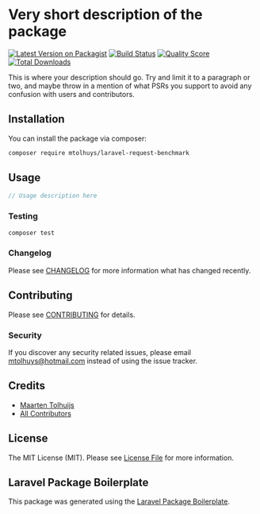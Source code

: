 # Very short description of the package

[![Latest Version on Packagist](https://img.shields.io/packagist/v/mtolhuys/laravel-request-benchmark.svg?style=flat-square)](https://packagist.org/packages/mtolhuys/laravel-request-benchmark)
[![Build Status](https://img.shields.io/travis/mtolhuys/laravel-request-benchmark/master.svg?style=flat-square)](https://travis-ci.org/mtolhuys/laravel-request-benchmark)
[![Quality Score](https://img.shields.io/scrutinizer/g/mtolhuys/laravel-request-benchmark.svg?style=flat-square)](https://scrutinizer-ci.com/g/mtolhuys/laravel-request-benchmark)
[![Total Downloads](https://img.shields.io/packagist/dt/mtolhuys/laravel-request-benchmark.svg?style=flat-square)](https://packagist.org/packages/mtolhuys/laravel-request-benchmark)

This is where your description should go. Try and limit it to a paragraph or two, and maybe throw in a mention of what PSRs you support to avoid any confusion with users and contributors.

## Installation

You can install the package via composer:

```bash
composer require mtolhuys/laravel-request-benchmark
```

## Usage

``` php
// Usage description here
```

### Testing

``` bash
composer test
```

### Changelog

Please see [CHANGELOG](CHANGELOG.md) for more information what has changed recently.

## Contributing

Please see [CONTRIBUTING](CONTRIBUTING.md) for details.

### Security

If you discover any security related issues, please email mtolhuys@hotmail.com instead of using the issue tracker.

## Credits

- [Maarten Tolhuijs](https://github.com/mtolhuys)
- [All Contributors](../../contributors)

## License

The MIT License (MIT). Please see [License File](LICENSE.md) for more information.

## Laravel Package Boilerplate

This package was generated using the [Laravel Package Boilerplate](https://laravelpackageboilerplate.com).
